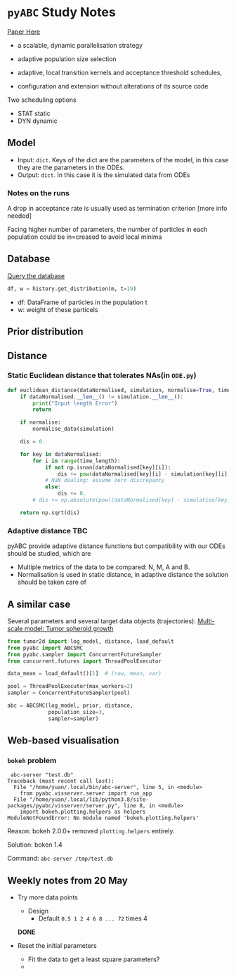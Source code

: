 # `pyABC`  Study Notes

[Paper Here](https://academic.oup.com/bioinformatics/article/34/20/3591/4995841)

- a scalable, dynamic parallelisation strategy

- adaptive population size selection

- adaptive, local transition kernels and acceptance threshold
schedules,
- configuration and extension without alterations of its source
code

Two scheduling options

- STAT static
- DYN dynamic

## Model

- Input: `dict`. Keys of the dict are the parameters of the model, in this case they are the parameters in the ODEs.
- Output: `dict`. In this case it is the simulated data from ODEs

### Notes on the runs

A drop in acceptance rate is usually used as termination criterion [more info needed]

Facing higher number of parameters, the number of particles in each population could be in=creased to avoid local minima

## Database

[Query the database](https://pyabc.readthedocs.io/en/latest/api_datastore.html#querying-the-database)

```python
df, w = history.get_distribution(m, t=19)
```
- df: DataFrame of particles in the population t
- w: weight of these particels

## Prior distribution

## Distance

### Static Euclidean distance that tolerates NAs(in `ODE.py`)

```python
def euclidean_distance(dataNormalised, simulation, normalise=True, time_length=9):
    if dataNormalised.__len__() != simulation.__len__():
        print("Input length Error")
        return

    if normalise:
        normalise_data(simulation)

    dis = 0.

    for key in dataNormalised:
        for i in range(time_length):
            if not np.isnan(dataNormalised[key][i]):
                dis += pow(dataNormalised[key][i] - simulation[key][i], 2.0)
            # NaN dealing: assume zero discrepancy
            else:
                dis += 0.
        # dis += np.absolute(pow((dataNormalised[key] - simulation[key]), 2.0)).sum()

    return np.sqrt(dis)
```

### Adaptive distance TBC

pyABC provide adaptive distance functions but compatibility with our ODEs should be studied, which are

- Multiple metrics of the data to be compared: N, M, A and B.
- Normalisation is used in static distance, in adaptive distance the solution should be taken care of

## A similar case

Several parameters and several target data objects (trajectories):
[Multi-scale model: Tumor spheroid growth](https://pyabc.readthedocs.io/en/latest/examples/multiscale_agent_based.html)

```python
from tumor2d import log_model, distance, load_default
from pyabc import ABCSMC
from pyabc.sampler import ConcurrentFutureSampler
from concurrent.futures import ThreadPoolExecutor

data_mean = load_default()[1]  # (raw, mean, var)

pool = ThreadPoolExecutor(max_workers=2)
sampler = ConcurrentFutureSampler(pool)

abc = ABCSMC(log_model, prior, distance,
             population_size=3,
             sampler=sampler)
```


## Web-based visualisation

### `bokeh` problem

```shell
 abc-server "test.db"
Traceback (most recent call last):
  File "/home/yuan/.local/bin/abc-server", line 5, in <module>
    from pyabc.visserver.server import run_app
  File "/home/yuan/.local/lib/python3.8/site-packages/pyabc/visserver/server.py", line 8, in <module>
    import bokeh.plotting.helpers as helpers
ModuleNotFoundError: No module named 'bokeh.plotting.helpers'
```

Reason: bokeh 2.0.0+ removed `plotting.helpers` entirely.

Solution: boken 1.4

Command: `abc-server /tmp/test.db`



## Weekly notes from 20 May

-   Try more data points
    -   Design
        -   Default `0.5 1 2 4 6 8 ... 72` times 4
    
    **DONE**
    
-   Reset the initial parameters

    -   Fit the data to get a least square parameters?
    -   